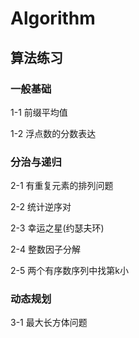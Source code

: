 # Algorithm
算法练习
---
### 一般基础

1-1 前缀平均值

1-2 浮点数的分数表达

###  分治与递归

2-1 有重复元素的排列问题

2-2 统计逆序对

2-3 幸运之星(约瑟夫环)

2-4 整数因子分解

2-5 两个有序数序列中找第k小

### 动态规划

3-1 最大长方体问题
